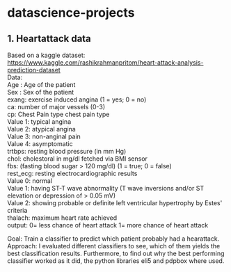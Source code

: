# datascience-projects
## 1. Heartattack data

Based on a kaggle dataset: https://www.kaggle.com/rashikrahmanpritom/heart-attack-analysis-prediction-dataset <br>
Data: <br>
    Age : Age of the patient <br>
    Sex : Sex of the patient <br>
    exang: exercise induced angina (1 = yes; 0 = no) <br>
    ca: number of major vessels (0-3) <br>
    cp: Chest Pain type chest pain type <br>
        Value 1: typical angina <br>
        Value 2: atypical angina <br>
        Value 3: non-anginal pain <br>
        Value 4: asymptomatic <br>
    trtbps: resting blood pressure (in mm Hg) <br>
    chol: cholestoral in mg/dl fetched via BMI sensor <br>
    fbs: (fasting blood sugar > 120 mg/dl) (1 = true; 0 = false) <br>
    rest_ecg: resting electrocardiographic results <br>
        Value 0: normal <br>
        Value 1: having ST-T wave abnormality (T wave inversions and/or ST elevation or depression of > 0.05 mV) <br>
        Value 2: showing probable or definite left ventricular hypertrophy by Estes' criteria <br>
    thalach: maximum heart rate achieved <br>
    output: 0= less chance of heart attack 1= more chance of heart attack <br>

Goal: Train a classifier to predict which patient probably had a hearattack.  <br>
Approach: I evaluated different classifiers to see, which of them yields the best classification results. Furthermore, to find out why the best performing classifier worked as it did, the python libraries eli5 and pdpbox where used.

